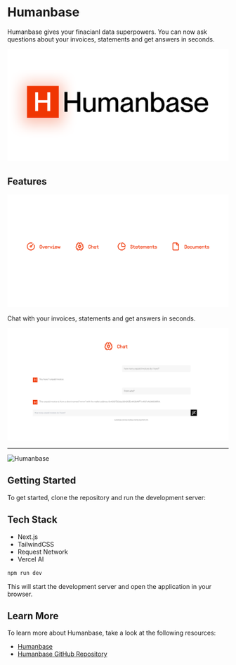 # Humanbase

Humanbase gives your finacianl data superpowers. You can now ask questions about your invoices, statements and get answers in seconds.

![Humanbase](./public/humanbase_banner.png)

## Features

![Humanbase](./public/humanbase_features.png)

Chat with your invoices, statements and get answers in seconds.

![Humanbase](./public/humanbase_chat.png)

---

![Humanbase](./public/humanbase_landing.png)

## Getting Started

To get started, clone the repository and run the development server:

## Tech Stack

- Next.js
- TailwindCSS
- Request Network
- Vercel AI

```bash
npm run dev
```

This will start the development server and open the application in your browser.

## Learn More

To learn more about Humanbase, take a look at the following resources:

- [Humanbase](https://humanbase.xyz)
- [Humanbase GitHub Repository](https://github.com/kohasummons/humanbase)
